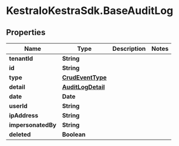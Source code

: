 # KestraIoKestraSdk.BaseAuditLog

## Properties

Name | Type | Description | Notes
------------ | ------------- | ------------- | -------------
**tenantId** | **String** |  | 
**id** | **String** |  | 
**type** | [**CrudEventType**](CrudEventType.md) |  | 
**detail** | [**AuditLogDetail**](AuditLogDetail.md) |  | 
**date** | **Date** |  | 
**userId** | **String** |  | 
**ipAddress** | **String** |  | 
**impersonatedBy** | **String** |  | 
**deleted** | **Boolean** |  | 


